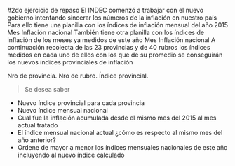 #2do ejercicio de repaso
  El INDEC comenzó a trabajar con el nuevo gobierno intentando sincerar los números de la inflación en nuestro país
  Para ello tiene una planilla con los índices de inflación mensual del año 2015
  Mes 
  Inflación nacional
  También tiene otra planilla con los índices de inflación de los meses ya medidos de este año
  Mes
  Inflación nacional
  A continuación recolecta de las 23 provincias y de 40 rubros los índices medidos en cada uno de ellos con los que de su promedio se conseguirán los nuevos índices provinciales de inflación

  Nro de provincia.
  Nro de rubro.
  Índice provincial.

> Se desea saber
*	Nuevo índice provincial para cada provincia
*	Nuevo índice mensual nacional
*	Cual fue la inflación acumulada desde el mismo mes del 2015 al mes actual tratado
*	El índice mensual nacional actual ¿cómo es respecto al mismo mes del año anterior?
*	Ordene de mayor a menor los índices mensuales nacionales de este año incluyendo al nuevo índice calculado
